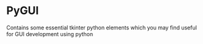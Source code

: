 # PyGUI
Contains some essential tkinter python elements which you may find useful for GUI development using python
